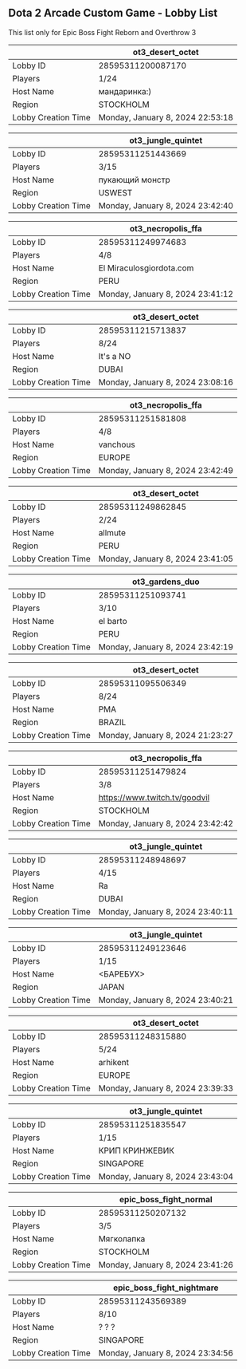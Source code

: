 ## Dota 2 Arcade Custom Game - Lobby List

This list only for Epic Boss Fight Reborn and Overthrow 3

|  | ot3_desert_octet |
| ------ | ------ |
| Lobby ID | 28595311200087170 |
| Players | 1/24 |
| Host Name | мандаринка:) |
| Region | STOCKHOLM |
| Lobby Creation Time | Monday, January 8, 2024 22:53:18 |


|  | ot3_jungle_quintet |
| ------ | ------ |
| Lobby ID | 28595311251443669 |
| Players | 3/15 |
| Host Name | пукающий монстр |
| Region | USWEST |
| Lobby Creation Time | Monday, January 8, 2024 23:42:40 |


|  | ot3_necropolis_ffa |
| ------ | ------ |
| Lobby ID | 28595311249974683 |
| Players | 4/8 |
| Host Name | El Miraculosgiordota.com |
| Region | PERU |
| Lobby Creation Time | Monday, January 8, 2024 23:41:12 |


|  | ot3_desert_octet |
| ------ | ------ |
| Lobby ID | 28595311215713837 |
| Players | 8/24 |
| Host Name | It's a NO |
| Region | DUBAI |
| Lobby Creation Time | Monday, January 8, 2024 23:08:16 |


|  | ot3_necropolis_ffa |
| ------ | ------ |
| Lobby ID | 28595311251581808 |
| Players | 4/8 |
| Host Name | vanchous |
| Region | EUROPE |
| Lobby Creation Time | Monday, January 8, 2024 23:42:49 |


|  | ot3_desert_octet |
| ------ | ------ |
| Lobby ID | 28595311249862845 |
| Players | 2/24 |
| Host Name | allmute |
| Region | PERU |
| Lobby Creation Time | Monday, January 8, 2024 23:41:05 |


|  | ot3_gardens_duo |
| ------ | ------ |
| Lobby ID | 28595311251093741 |
| Players | 3/10 |
| Host Name | el barto |
| Region | PERU |
| Lobby Creation Time | Monday, January 8, 2024 23:42:19 |


|  | ot3_desert_octet |
| ------ | ------ |
| Lobby ID | 28595311095506349 |
| Players | 8/24 |
| Host Name | PMA |
| Region | BRAZIL |
| Lobby Creation Time | Monday, January 8, 2024 21:23:27 |


|  | ot3_necropolis_ffa |
| ------ | ------ |
| Lobby ID | 28595311251479824 |
| Players | 3/8 |
| Host Name | https://www.twitch.tv/goodvil |
| Region | STOCKHOLM |
| Lobby Creation Time | Monday, January 8, 2024 23:42:42 |


|  | ot3_jungle_quintet |
| ------ | ------ |
| Lobby ID | 28595311248948697 |
| Players | 4/15 |
| Host Name | Ra|k |
| Region | DUBAI |
| Lobby Creation Time | Monday, January 8, 2024 23:40:11 |


|  | ot3_jungle_quintet |
| ------ | ------ |
| Lobby ID | 28595311249123646 |
| Players | 1/15 |
| Host Name | <БАРЕБУХ> |
| Region | JAPAN |
| Lobby Creation Time | Monday, January 8, 2024 23:40:21 |


|  | ot3_desert_octet |
| ------ | ------ |
| Lobby ID | 28595311248315880 |
| Players | 5/24 |
| Host Name | arhikent |
| Region | EUROPE |
| Lobby Creation Time | Monday, January 8, 2024 23:39:33 |


|  | ot3_jungle_quintet |
| ------ | ------ |
| Lobby ID | 28595311251835547 |
| Players | 1/15 |
| Host Name | КРИП КРИНЖЕВИК |
| Region | SINGAPORE |
| Lobby Creation Time | Monday, January 8, 2024 23:43:04 |


|  | epic_boss_fight_normal |
| ------ | ------ |
| Lobby ID | 28595311250207132 |
| Players | 3/5 |
| Host Name | Мягколапка |
| Region | STOCKHOLM |
| Lobby Creation Time | Monday, January 8, 2024 23:41:26 |


|  | epic_boss_fight_nightmare |
| ------ | ------ |
| Lobby ID | 28595311243569389 |
| Players | 8/10 |
| Host Name | ? ? ? |
| Region | SINGAPORE |
| Lobby Creation Time | Monday, January 8, 2024 23:34:56 |


